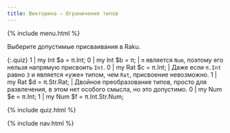 ```yaml
---
title: Викторина — Ограничения типов
---
```


{% include menu.html %}

Выберите допустимые присваивания в Raku.

{:.quiz}
1 | my Int $a = π.Int;
0 | my Int $b = π; | `π` является `Num`, поэтому его нельзя напрямую присвоить `Int`.
0 | my Rat $c = π.Int; | Даже если `π.Int` равно `3` и является «уже» типом, чем `Rat`, присвоение невозможно.
1 | my Rat $d = π.Str.Rat; | Двойное преобразование типов, просто для развлечения, в этом нет особого смысла, но это допустимо.
0 | my Num $e = π.Int;
1 | my Num $f = π.Int.Str.Num;

{% include quiz.html %}

{% include nav.html %}